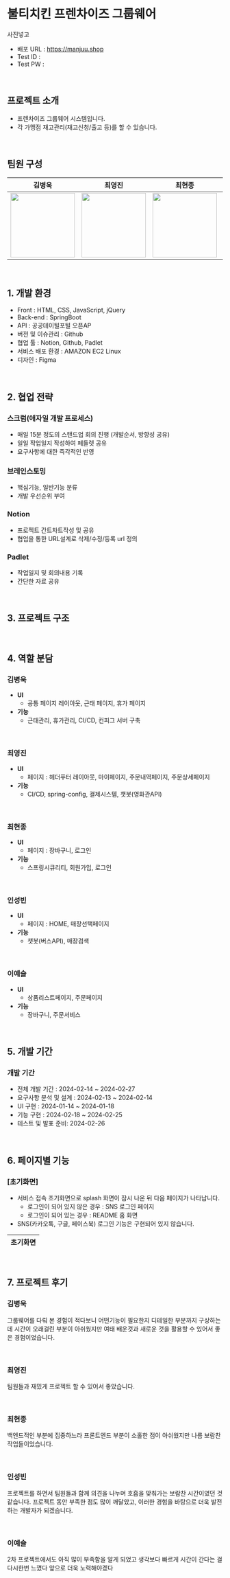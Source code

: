 # 불티치킨 프렌차이즈 그룹웨어

사진넣고

- 배포 URL : https://manjuu.shop
- Test ID : 
- Test PW : 

<br>

## 프로젝트 소개

- 프렌차이즈 그룹웨어 시스템입니다.
- 각 가맹점 재고관리(재고신청/출고 등)를 할 수 있습니다.

<br>

## 팀원 구성

<div align="center">

| **김병욱** | **최영진** | **최현종** | **인성빈** | **이예슬** |
| :------: |  :------: | :------: | :------: | :------: |
| <img src="https://github.com/Bullti/bullti-order-service/assets/141594307/aa0ad0bb-7137-4f4a-9d3a-485551c56b90" height=150 width=150> <br/> | <img src="https://github.com/Bullti/bullti-order-service/assets/141594307/98bf040a-078c-46dc-b3b1-b2dc1306e591" height=150 width=150> <br/> | <img src="https://github.com/Bullti/bullti-order-service/assets/141594307/3739cd61-3c0f-4c29-9243-bed01adff675" height=150 width=150> <br/> | <img src="https://github.com/Bullti/bullti-order-service/assets/141594307/758ec7fc-ee0d-42c1-a897-e01b84f38216" height=150 width=150> <br/> | <img src="https://github.com/Bullti/bullti-order-service/assets/141594307/3aa3af43-7db0-4888-8f02-4a8380597ff9" height=150 width=150> <br/> |

</div>

<br>

## 1. 개발 환경
- Front : HTML, CSS, JavaScript, jQuery
- Back-end : SpringBoot
- API : 공공데이털포털 오픈AP
- 버전 및 이슈관리 : Github
- 협업 툴 : Notion, Github, Padlet
- 서비스 배포 환경 : AMAZON EC2 Linux
- 디자인 : Figma
  
<br>

## 2. 협업 전략

### 스크럼(애자일 개발 프로세스)

 - 매일 15분 정도의 스탠드업 회의 진행 (개발순서, 방향성 공유)
 - 일일 작업일지 작성하여 페들렛 공유
 - 요구사항에 대한 즉각적인 반영

### 브레인스토밍

 - 핵심기능, 일반기능 분류
 - 개발 우선순위 부여

### Notion

 - 프로젝트 간트차트작성 및 공유
 - 협업을 통한 URL설계로 삭제/수정/등록 url 정의

### Padlet

 - 작업일지 및 회의내용 기록
 - 간단한 자료 공유
   
<br>

## 3. 프로젝트 구조

<br>

## 4. 역할 분담

### 김병욱

- **UI**
    - 공통 페이지 레이아웃, 근태 페이지, 휴가 페이지
- **기능**
    - 근태관리, 휴가관리, CI/CD, 컨피그 서버 구축
<br>
    
### 최영진

- **UI**
    - 페이지 : 헤더푸터 레이아웃, 마이페이지, 주문내역페이지, 주문상세페이지
- **기능**
    - CI/CD, spring-config, 결제시스템, 챗봇(영화관API)

<br>

### 최현종

- **UI**
    - 페이지 : 장바구니, 로그인
- **기능**
    - 스프링시큐리티, 회원가입, 로그인

<br>

### 인성빈

- **UI**
    - 페이지 : HOME, 매장선택페이지
- **기능**
    - 챗봇(버스API), 매장검색
    
<br>

### 이예슬

- **UI**
    - 상품리스트페이지, 주문페이지
- **기능**
    - 장바구니, 주문서비스
    
<br>

## 5. 개발 기간

### 개발 기간

- 전체 개발 기간 : 2024-02-14 ~ 2024-02-27
- 요구사항 분석 및 설계 : 2024-02-13 ~ 2024-02-14
- UI 구현 : 2024-01-14 ~ 2024-01-18
- 기능 구현 : 2024-02-18 ~ 2024-02-25
- 테스트 및 발표 준비: 2024-02-26

<br>

## 6. 페이지별 기능

### [초기화면]
- 서비스 접속 초기화면으로 splash 화면이 잠시 나온 뒤 다음 페이지가 나타납니다.
    - 로그인이 되어 있지 않은 경우 : SNS 로그인 페이지
    - 로그인이 되어 있는 경우 : README 홈 화면
- SNS(카카오톡, 구글, 페이스북) 로그인 기능은 구현되어 있지 않습니다.

| 초기화면 |
|----------|

<br>

## 7. 프로젝트 후기

### 김병욱

그룹웨어를 다뤄 본 경험이 적다보니 어떤기능이 필요한지 디테일한 부분까지 구상하는데 시간이 오래걸린 부분이 아쉬웠지만
여태 배운것과 새로운 것을 활용할 수 있어서 좋은 경험이었습니다.

<br>

### 최영진

팀원들과 재밌게 프로젝트 할 수 있어서 좋았습니다.

<br>

### 최현종

백엔드적인 부분에 집중하느라 프론트엔드 부분이 소홀한 점이 아쉬웠지만 나름 보람찬 작업들이었습니다.

<br>

### 인성빈

프로젝트를 하면서 팀원들과 함께 의견을 나누며 호흡을 맞춰가는 보람찬 시간이였던 것 같습니다. 프로젝트 동안 부족한 점도 많이 깨달았고, 이러한 경험을 바탕으로 더욱 발전하는 개발자가 되겠습니다.

<br>


### 이예슬


2차 프로젝트에서도 아직 많이 부족함을 알게 되었고 생각보다 빠르게 시간이 간다는 걸 다시한번 느꼈다 앞으로 더욱 노력해야겠다

